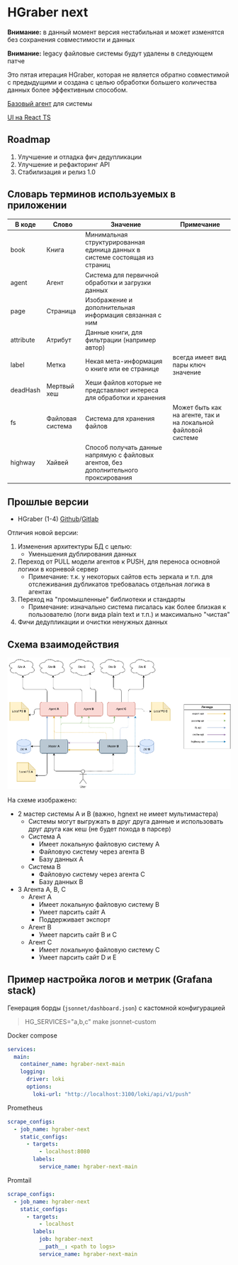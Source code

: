 # HGraber next

**Внимание:** в данный момент версия нестабильная и может изменятся без сохранения совместимости и данных

**Внимание:** legacy файловые системы будут удалены в следующем патче

Это пятая итерация HGraber, которая не является обратно совместимой с предыдущими и создана с целью обработки большего количества данных более эффективным способом.

[Базовый агент](https://github.com/gbh007/hgraber-next-agent-core) для системы

[UI на React TS](https://github.com/gbh007/hgraber-next-react-ui)

## Roadmap

1. Улучшение и отладка фич дедупликации
2. Улучшение и рефакторинг API
3. Стабилизация и релиз 1.0

## Словарь терминов используемых в приложении

| В коде    | Слово            | Значение                                                                              | Примечание                                                    |
| --------- | ---------------- | ------------------------------------------------------------------------------------- | ------------------------------------------------------------- |
| book      | Книга            | Минимальная структурированная единица данных в системе состоящая из страниц           |                                                               |
| agent     | Агент            | Система для первичной обработки и загрузки данных                                     |                                                               |
| page      | Страница         | Изображение и дополнительная информация связанная с ним                               |                                                               |
| attribute | Атрибут          | Данные книги, для фильтрации (например автор)                                         |                                                               |
| label     | Метка            | Некая мета-информация о книге или ее странице                                         | всегда имеет вид пары ключ значение                           |
| deadHash  | Мертвый хеш      | Хеши файлов которые не представляют интереса для обработки и хранения                 |                                                               |
| fs        | Файловая система | Система для хранения файлов                                                           | Может быть как на агенте, так и на локальной файловой системе |
| highway   | Хайвей           | Способ получать данные напрямую с файловых агентов, без дополнительного проксирования |                                                               |

## Прошлые версии

- HGraber (1-4) [Github](https://github.com/gbh007/hgraber)/[Gitlab](https://gitlab.com/gbh007/hgraber)

Отличия новой версии:

1. Изменения архитектуры БД с целью:
   - Уменьшения дублирования данных
2. Переход от PULL модели агентов к PUSH, для переноса основной логики в корневой сервер
   - Примечание: т.к. у некоторых сайтов есть зеркала и т.п. для отслеживания дубликатов требовалась отдельная логика в агентах
3. Переход на "промышленные" библиотеки и стандарты
   - Примечание: изначально система писалась как более близкая к пользователю (логи вида plain text и т.п.) и максимально "чистая"
4. Фичи дедупликации и очистки ненужных данных

## Схема взаимодействия

![schema](scheme.drawio.png)

На схеме изображено:

- 2 мастер системы A и B (важно, hgnext не имеет мультимастера)
  - Системы могут выгружать в друг друга данные и использовать друг друга как кеш (не будет похода в парсер)
  - Система A
    - Имеет локальную файловую систему A
    - Файловую систему через агента B
    - Базу данных A
  - Система B
    - Файловую систему через агента C
    - Базу данных B
- 3 Агента A, B, C
  - Агент A
    - Имеет локальную файловую систему B
    - Умеет парсить сайт A
    - Поддерживает экспорт
  - Агент B
    - Умеет парсить сайт B и C
  - Агент C
    - Имеет локальную файловую систему C
    - Умеет парсить сайт D и E

## Пример настройка логов и метрик (Grafana stack)

Генерация борды (`jsonnet/dashboard.json`) с кастомной конфигурацией

> HG_SERVICES="a,b,c" make jsonnet-custom

Docker compose

```yaml
services:
  main:
    container_name: hgraber-next-main
    logging:
      driver: loki
      options:
        loki-url: "http://localhost:3100/loki/api/v1/push"
```

Prometheus

```yaml
scrape_configs:
  - job_name: hgraber-next
    static_configs:
      - targets:
          - localhost:8080
        labels:
          service_name: hgraber-next-main
```

Promtail

```yaml
scrape_configs:
  - job_name: hgraber-next
    static_configs:
      - targets:
          - localhost
        labels:
          job: hgraber-next
          __path__: <path to logs>
          service_name: hgraber-next-main
```
